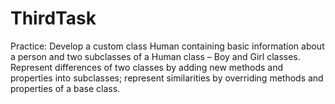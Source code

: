 # ThirdTask
Practice: Develop a custom class Human containing basic information about a person and two subclasses of a Human class – Boy and Girl classes.
Represent differences of two classes by adding new methods and properties into subclasses; represent similarities by overriding methods and properties of a base class.
